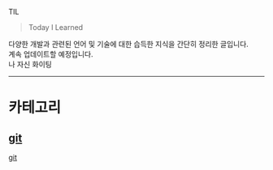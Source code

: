 TIL   

>Today I Learned   

다양한 개발과 관련된 언어 및 기술에 대한 습득한 지식을 간단히 정리한 글입니다.   
계속 업데이트할 예정입니다.   
나 자신 화이팅

---
# 카테고리
[git](##git)
---
[git](https://github.com/Bheinarl/TIL_Bheinarl/tree/master/git)